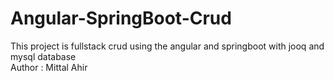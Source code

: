 # Angular-SpringBoot-Crud
This project is fullstack crud using the angular and springboot with jooq and mysql database 
<br>
Author : Mittal Ahir 
